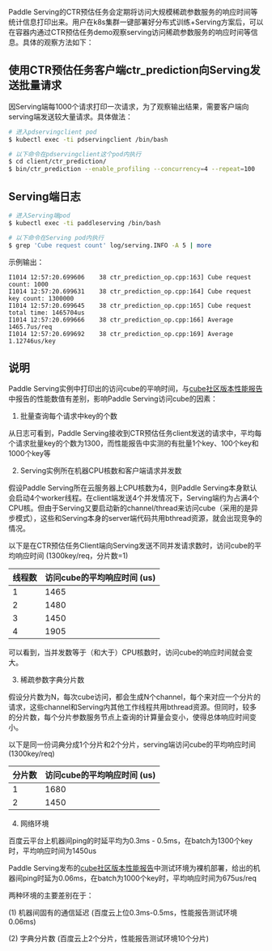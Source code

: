 Paddle Serving的CTR预估任务会定期将访问大规模稀疏参数服务的响应时间等统计信息打印出来。用户在k8s集群一键部署好分布式训练+Serving方案后，可以在容器内通过CTR预估任务demo观察serving访问稀疏参数服务的响应时间等信息。具体的观察方法如下：

## 使用CTR预估任务客户端ctr_prediction向Serving发送批量请求

因Serving端每1000个请求打印一次请求，为了观察输出结果，需要客户端向serving端发送较大量请求。具体做法：

```bash
# 进入pdservingclient pod
$ kubectl exec -ti pdservingclient /bin/bash

# 以下命令在pdservingclient这个pod内执行
$ cd client/ctr_prediction/
$ bin/ctr_prediction --enable_profiling --concurrency=4 --repeat=100
```

## Serving端日志

```bash
# 进入Serving端pod
$ kubectl exec -ti paddleserving /bin/bash

# 以下命令在Serving pod内执行
$ grep 'Cube request count' log/serving.INFO -A 5 | more
```

示例输出：
```
I1014 12:57:20.699606    38 ctr_prediction_op.cpp:163] Cube request count: 1000
I1014 12:57:20.699631    38 ctr_prediction_op.cpp:164] Cube request key count: 1300000
I1014 12:57:20.699645    38 ctr_prediction_op.cpp:165] Cube request total time: 1465704us
I1014 12:57:20.699666    38 ctr_prediction_op.cpp:166] Average 1465.7us/req
I1014 12:57:20.699692    38 ctr_prediction_op.cpp:169] Average 1.12746us/key
```

## 说明

Paddle Serving实例中打印出的访问cube的平响时间，与[cube社区版本性能报告](https://github.com/PaddlePaddle/Serving/blob/develop/cube/doc/performance.md)中报告的性能数值有差别，影响Paddle Serving访问cube的因素：

1) 批量查询每个请求中key的个数

从日志可看到，Paddle Serving接收到CTR预估任务client发送的请求中，平均每个请求批量key的个数为1300，而性能报告中实测的有批量1个key、100个key和1000个key等

2) Serving实例所在机器CPU核数和客户端请求并发数

假设Paddle Serving所在云服务器上CPU核数为4，则Paddle Serving本身默认会启动4个worker线程。在client端发送4个并发情况下，Serving端约为占满4个CPU核。但由于Serving又要启动新的channel/thread来访问cube（采用的是异步模式），这些和Serving本身的server端代码共用bthread资源，就会出现竞争的情况。

以下是在CTR预估任务Client端向Serving发送不同并发请求数时，访问cube的平均响应时间 (1300key/req，分片数=1)

线程数 | 访问cube的平均响应时间 (us)
-------|-------
1 | 1465
2 | 1480
3 | 1450
4 | 1905

可以看到，当并发数等于（和大于）CPU核数时，访问cube的响应时间就会变大。

3) 稀疏参数字典分片数

假设分片数为N，每次cube访问，都会生成N个channel，每个来对应一个分片的请求，这些channel和Serving内其他工作线程共用bthread资源。但同时，较多的分片数，每个分片参数服务节点上查询的计算量会变小，使得总体响应时间变小。

以下是同一份词典分成1个分片和2个分片，serving端访问cube的平均响应时间 (1300key/req)

分片数 | 访问cube的平均响应时间 (us)
-------|--------------------------
1 | 1680
2 | 1450

4) 网络环境

百度云平台上机器间ping的时延平均为0.3ms - 0.5ms，在batch为1300个key时，平均响应时间为1450us

Paddle Serving发布的[cube社区版本性能报告](https://github.com/PaddlePaddle/Serving/blob/develop/cube/doc/performance.md)中测试环境为裸机部署，给出的机器间ping时延为0.06ms，在batch为1000个key时，平均响应时间为675us/req

两种环境的主要差别在于：

(1) 机器间固有的通信延迟 (百度云上位0.3ms-0.5ms，性能报告测试环境0.06ms)

(2) 字典分片数 (百度云上2个分片，性能报告测试环境10个分片)

